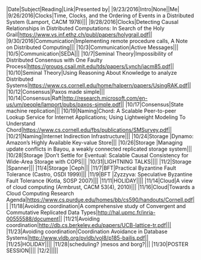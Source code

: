 |Date|Subject|Reading|Link|Presented by|
|9/23/2016|Intro|None||Me|
|9/26/2016|Clocks|Time, Clocks, and the Ordering of Events in a Distributed System (Lamport, CACM 1978)|||
|9/28/2016|Clocks|Detecting Causal Relationships in Distributed Computations: In Search of the Holy Grail|https://www.vs.inf.ethz.ch/publ/papers/holygrail.pdf||
|9/30/2016|Communication|Implementing remote procedure calls, A Note on Distributed Computing|||
|10/3|Communication|Active Messages|||
|10/5|Communication|SEDA|||
|10/7|Seminal Theory|Impossibility of Distributed Consensus with One Faulty Process|https://groups.csail.mit.edu/tds/papers/Lynch/jacm85.pdf||
|10/10|Seminal Theory|Using Reasoning About Knowledge to analyze Distributed Systems|https://www.cs.cornell.edu/home/halpern/papers/UsingRAK.pdf||
|10/12|Consensus|Paxos made simple|||
|10/14|Consensus|Raft|http://research.microsoft.com/en-us/um/people/lamport/pubs/paxos-simple.pdf||
|10/17|Consensus|State machine replication|||
|10/19|Naming|Chord: A Scalable Peer-to-peer Lookup Service for Internet Applications; Using Lightweight Modeling To Understand Chord|https://www.cs.cornell.edu/fbs/publications/SMSurvey.pdf||
|10/21|Naming|Internet Indirection Infrastructure|||
|10/24|Storage |Dynamo: Amazon’s Highly Available Key-value Store|||
|10/26|Storage |Managing update conflicts in Bayou, a weakly connected replicated storage system|||
|10/28|Storage |Don’t Settle for Eventual: Scalable Causal Consistency for Wide-Area Storage with COPS|||
|10/31|LIGHTNING TALKS||||
|11/2|Storage |Spanner|||
|11/4|Storage |Ceph|||
|11/7|BFT|Practical Byzantine Fault Tolerance (Castro, OSDI 1999)|||
|11/9|BFT |Zyzzyva: Speculative Byzantine Fault Tolerance (Kotla, SOSP 2007)|||
|11/11|HOLIDAY||||
|11/14|Cloud|A view of cloud computing (Armbrust, CACM 53(4), 2010)|||
|11/16|Cloud|Towards a Cloud Computing Research Agenda|https://www.cs.purdue.edu/homes/bb/cs590/handouts/Cornell.pdf||
|11/18|Avoiding coordination|A comprehensive study of Convergent and Commutative Replicated Data Types|http://hal.upmc.fr/inria-00555588/document||
|11/21|Avoiding coordination|http://db.cs.berkeley.edu/papers/UCB-lattice-tr.pdf|||
|11/23|Avoiding coordination|Coordination Avoidance in Database Systems|http://www.vldb.org/pvldb/vol8/p185-bailis.pdf||
|11/25|HOLIDAY||||
|11/28|scheduling? |mesos and borg?|||
|11/30|POSTER SESSION||||
|12/2|||||
